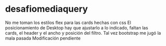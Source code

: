 # desafiomediaquery
No me toman los estilos flex para las cards hechas con css
El posicionamiento de Desktop hay que ajustarlo a lo indicado, faltan las cards, el header y el ancho y posición del filtro.
Tal vez bootstrap me jugó la mala pasada
Modificación pendiente
